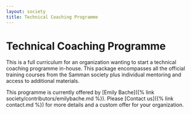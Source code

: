```yaml
---
layout: society
title: Technical Coaching Programme
---
```


# Technical Coaching Programme

This is a full curriculum for an organization wanting to start a technical coaching programme in-house. This package encompasses all the official training courses from the Samman society plus individual mentoring and access to additional materials.

This programme is currently offered by [Emily Bache]({% link society/contributors/emilybache.md %}). Please [Contact us]({% link contact.md %}) for more details and a custom offer for your organization.


